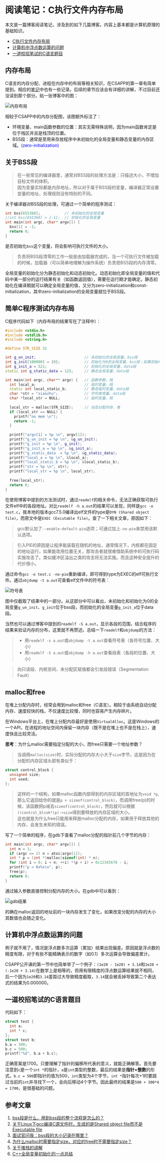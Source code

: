 # 阅读笔记：C执行文件内存布局

本文是一篇博客阅读笔记，涉及到的如下几篇博客。内容上基本都是计算机原理的基础知识。
- [C执行文件内存布局](https://blog.51cto.com/12138867/1859029)
- [计算机中浮点数运算的问题](https://blog.51cto.com/12138867/1862273)
- [一道校招笔试的C语言题目](https://blog.51cto.com/12138867/1867440)

## 内存布局

C语言的内存分配、进程在内存中的布局等相关知识，在CSAPP的第一章有简单提到。相应的[笔记](sources/books/csapp/CSAPP_note1)中也有一些记录。后续的章节应该会有详细的讲解，不过目前还没读到那个部分。贴一张博客中的图：

![内存布局](00/00.png)

相较于CSAPP中的内存分配图，该图额外标注了：
- 环境变量、main函数参数的位置：其实无需特殊说明，因为main函数肯定是位于栈区并且是栈顶的位置。
- BSS段：通常是至用来存放程序中未初始化的全局变量和静态变量的内存区域。<font color = blue>(zero-initialization)</font>

## 关于BSS段

> 在一些常见的编译器里，通常对BSS段的处理方法是：只描述大小，不增加目标文件的体积。<br>
> 因为变量实际都是内存地址，所以对于属于BSS段的变量，编译器正常设置变量的地址，处理规则没有特别的不同。

关于编译器对BSS段的处理，可通过一个简单的程序测试：
```cpp
int bss[655360];           // 未初始化的全局变量
//int bss[655360] = {-1};  // 初始化的全局变量
int main(int argc, char* argv[]) {
  bss[1] = -1;
  return 0;
}
```
是否初始化`bss`这个变量，将会影响可执行文件的大小。

> 负责将BSS段清零的工作一般是由加载器完成的，当一个可执行文件被加载的时候，加载器（可以简单地理解为操作系统）负责把BSS段的内存清零。

全局变量的初始化分为静态初始化和动态初始化。动态初始化即全局变量的值和代码中某一部分的运行结果有关（如函数返回值），需要在运行期才能确定。静态初始化在编译期就可以确定全局变量的值，又分为zero-initialization和const-initialization，其中zero-initialization的全局变量就位于BSS段。

## 简单C程序测试内存布局

C程序代码如下（内存布局的结果写在了注释中）：
```cpp
#include <stdio.h>
#include <stdlib.h>
#include <string.h>

#define STR_SIZE 32

int g_un_init;                      // 未初始化的全局变量，bss段
int g_init[100000] = {0};           // 初始化为0的全局变量，bss段；如果初始化非0，则data段
int g_init_a = 521;                 // 初始化的全局变量，data段
static int g_static_data = 125;     // 静态全局变量，data段

int main(int argc, char** argv) {   // 函数参数，栈
  int local_a;                      // 临时变量，栈
  static int local_static_b;        // 静态临时变量，data段
  char *str = "xiaozhu";            // 字符串常量，data段
  char *local_str = NULL;           // 临时变量，栈
  
  local_str = malloc(STR_SIZE);     // 动态分配内存，堆
  if (local_str == NULL) {
  	printf("no mem \n");
  	return -1;
  }
  
  printf("argv[1] = %p \n", argv[1]);
  printf("g_un_init = %p \n", &g_un_init);
  printf("g_init = %p \n", g_init);
  printf("g_init_a = %p \n", &g_init_a);
  printf("g_static_data  = %p \n", &g_static_data);
  printf("local_a = %p \n", &local_a);
  printf("local_static_b = %p \n", &local_static_b);
  printf("str = %p \n", str);
  printf("local_str = %p \n", local_str);
  
  free(local_str);
  return 0;
}
```
在使用博客中提到的方法测试时，通过`readelf`的相关命令，无法正确获取可执行文件elf中的各段地址。对比`readelf -h a.out`的结果可以发现，同样是`gcc -o test.c`，我本地的版本gcc7.5.0编译出elf文件的type是`DYN (Shared object file)`，而原文中是`EXEC (Excutable file)`。查了一下相关文章，原因如下：

> gcc默认加了`--enable-default-pie`选项；可通过加上`-no-pie`来禁用该默认选项。

> 引入PIE的原因是让程序能装载在随机的地址，通常情况下，内核都在固定的地址运行，如果能改用位置无关，那攻击者就很难借助系统中的可执行码实施攻击了。类似缓冲区溢出之类的攻击将无法实施。而且这种安全提升的代价很小。

通过命令`gcc -o test.c -no-pie`重新编译，即可得到type为EXEC的elf可执行文件。通过`objdump -t a.out`可查看elf文件中的符号表：

![符号表](00/01.jpg)

图中仅截取了结果中的一部分。从这部分中可以看出，未初始化和初始化为0的全局变量`g_un_init`、`g_init`位于bss段，而初始化的全局变量`g_init_a`位于data段。

当然也可以通过博客中提到的`readelf -S a.out`，显示各段的范围，结合程序的结果来验证内存的分布，这里就不再赘述。总结一下`readelf`和`objdump`的方法：
> - 用`readelf -s a.out`或`objdump -t a.out`查看符号表（各符号位置、大小）
> - 用`readelf -S a.out`或`objdump -h a.out`查看段表（各段的位置、大小）

> 向只读段、内核空间、未分配区赋值都会引发段错误（Segmentation Fault）

## malloc和free

在堆上分配内存时，经常会用到malloc和free（C语言）。相较于由系统自动分配内存、速度较快的栈，不仅速度比较慢，同时也容易产生内存碎片。

在Windows平台上，在堆上分配内存最好是使用`VirtualAlloc`。这是Windows的一个API，在进程的地址空间内保留一块内存（既不是在堆上也不是在栈上），速度快且比较灵活。

**思考**：为什么malloc需要指定分配的大小，而free只需要一个地址参数？

> 当调用`malloc(size)`时，实际分配的内存大小大于`size`字节，这是因为在分配的内存区域头部有类似于：
```cpp
struct control_block {
  unsigned size;
  int used;
};
```
> 这样的一个结构，如果malloc函数内部得到的内存区域的首地址为`void *p`,那么它返回给你的就是`p + sizeof(control_block)`，而调用free(p)的时候，该函数把p减去`sizeof(control_block)`，然后就可以根据`((control_blcok*)p)->size`得到要释放的内存区域的大小。<br>
这也就是为什么free只能用来释放malloc分配的内存，如果用于释放其他的内存，会发生未知的错误。

写了一个简单的程序，在gdb下查看了malloc分配的指针前几个字节的内存：
```cpp
int main(int argc, char* argv[]) {
  int n = 1;
  if (argc == 2) n = atoi(argv[1]);
  int * p = (int *)malloc(sizeof(int) * n);
  for (int i = 0; i < n; ++i) *(p + i) = 0x12345678 - i;
  printf("p = 0x%x\n", p);
  free(p);
  return 0;
}
```
通过输入参数直接控制分配内存的大小。在gdb中可以看到：

![gdb结果](00/02.jpg)

的确在malloc返回的地址前的一块内存发生了变化，如果改变分配的内存的大小其数值也会随之变化。

## 计算机中浮点数运算的问题

例子就不用了，情况是浮点数多次运算（累加）结果出现偏差。原因就是浮点数的精度有限，对于有些不能精确表示的数字（如0.1）多次运算会导致偏差累计。

CSAPP公开课的第一节中也简单举了一个例子：`(1e20 - 1e20) + 3.14`和`1e20 + (-1e20 + 3.14)`在数学上是相等的，但用有限精度的浮点数运算结果就不相同，后一个因为`1e20`和`3.14`差距过大导致精度截取，`3.14`就会被丢掉导致第二个表达式的结果为0.000000。

## 一道校招笔试的C语言题目

代码如下：

```cpp
struct test {
  int a;
  int * c;
};
struct test b;
b.a = 300;
b.c = 500;
printf("%d", b.a + b.c);
```
正确答案是1700。只要理解了指针的偏移所代表的意义，就能正确解答。首先要注意到`c`是一个`int *`的指针，`a`是`int`类型的整数，最后的结果是**指针+整数**的形式。`b.c = 500`即指针的值为500，`int`类型为4个字节，`int *`指针每次+1时要跳过当前的`int`并寻找下一个，会向后移动4个字节。因此最终的结果是`500 + 300*4 = 1700`，是很基础的问题。

## 参考文章
1. [bss段是什么，用到bss段的整个流程是怎么的？](https://www.zhihu.com/question/23059602)
2. [关于Linux下gcc编译C源文件时，生成的是Shared object file而不是Executable file](https://blog.csdn.net/cclethe/article/details/83387685)
3. [面试官问我：bss段的大小记录在哪里？](https://bbs.csdn.net/topics/390613528)
4. [为什么malloc时需要指定size，对应的free时不需要指定size？](https://www.zhihu.com/question/20362709)
5. [关于堆栈的讲解](https://blog.csdn.net/yingms/article/details/53188974)
6. [C++全局变量初始化的一点总结](https://www.cnblogs.com/catch/p/4314256.html)
